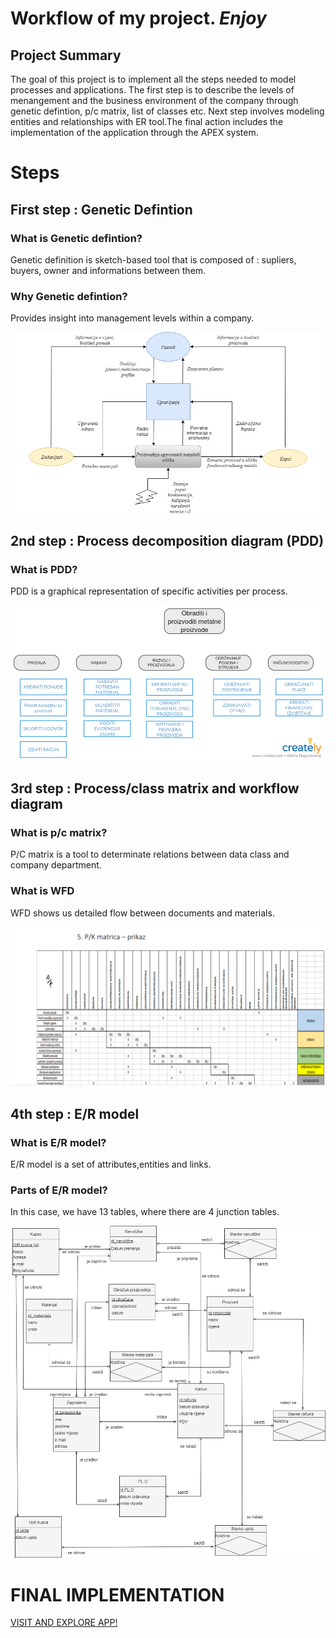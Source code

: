 # **Workflow of my project**. _Enjoy_
## Project Summary

  The goal of this project is to implement all the steps needed to model processes and applications. The first step is to describe the levels of menangement and the business environment of the company through genetic defintion, p/c matrix, list of classes etc.
Next step involves modeling entities and relationships with ER tool.The final action includes the implementation of the application through the APEX system.

# Steps 

## First step : Genetic Defintion 

### What is Genetic defintion? 
  Genetic definition is sketch-based tool that is composed of : supliers, buyers, owner and informations between them.
### Why Genetic defintion? 
  Provides insight into management levels within a company.
  
![Image](slike/genetskaDef.png)

## 2nd step : Process decomposition diagram (PDD)

### What is PDD? 
  PDD is a graphical representation of specific activities per process.
  
![Image](slike/pdd_novi.png)

## 3rd step : Process/class matrix and workflow diagram

### What is p/c matrix? 
  P/C matrix is a tool to determinate relations between data class and company department.
### What is WFD 
  WFD shows us detailed flow between documents and materials.

![Image](slike/pk.png)

## 4th step : E/R model

### What is E/R model? 
  E/R model is a set of attributes,entities and links.
  
### Parts of E/R model? 
  In this case, we have 13 tables, where there are 4 junction tables.
  
![Image](slike/er.png)
# FINAL IMPLEMENTATION 
 
[VISIT AND EXPLORE APP!](https://apex.oracle.com/pls/apex/f?p=90247:1:7958736161331:::::)

